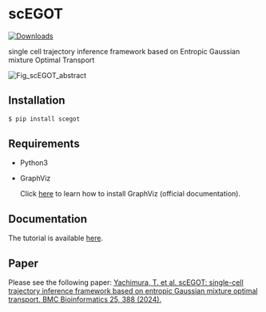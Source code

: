 # scEGOT

[![Downloads](https://static.pepy.tech/badge/scegot)](https://pepy.tech/project/scegot)

single cell trajectory inference framework based on Entropic Gaussian mixture Optimal Transport

![Fig_scEGOT_abstract](https://github.com/yachimura-lab/scEGOT/assets/87163501/83a42b90-6cb4-402a-87d0-65815c44962c)

## Installation

```sh
$ pip install scegot
```

## Requirements

- Python3
- GraphViz

  Click [here](https://graphviz.org/) to learn how to install GraphViz (official documentation).

## Documentation

The tutorial is available [here](https://yachimura-lab.github.io/scEGOT/).

## Paper

Please see the following paper:
[Yachimura, T. et al. scEGOT: single-cell trajectory inference framework based on entropic Gaussian mixture optimal transport. BMC Bioinformatics 25, 388 (2024).](https://doi.org/10.1186/s12859-024-05988-z)

